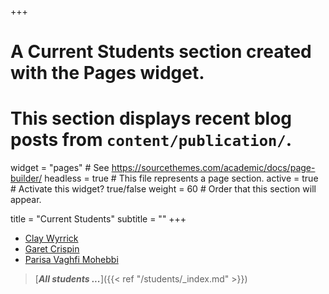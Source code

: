 +++
# A Current Students section created with the Pages widget.
# This section displays recent blog posts from `content/publication/`.

widget = "pages"  # See https://sourcethemes.com/academic/docs/page-builder/
headless = true  # This file represents a page section.
active = true  # Activate this widget? true/false
weight = 60  # Order that this section will appear.

title = "Current Students"
subtitle = ""
+++
* [Clay Wyrrick]()
* [Garet Crispin](https://www.linkedin.com/in/garet-crispin/)
* [Parisa Vaghfi Mohebbi](https://www.linkedin.com/in/parisa-v-mohebbi-15015b178/)
> [***All students ...***]({{< ref "/students/_index.md" >}})
